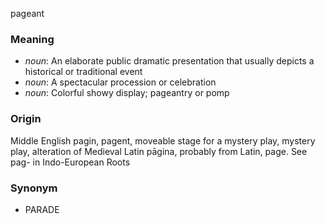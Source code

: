 pageant
### Meaning
+ _noun_: An elaborate public dramatic presentation that usually depicts a historical or traditional event
+ _noun_: A spectacular procession or celebration
+ _noun_: Colorful showy display; pageantry or pomp

### Origin

Middle English pagin, pagent, moveable stage for a mystery play, mystery play, alteration of Medieval Latin pāgina, probably from Latin, page. See pag- in Indo-European Roots

### Synonym

+ PARADE



